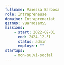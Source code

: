 ```yaml
---
fullname: Vanessa Barbosa
role: Intrapreneuse
domaine: Intraprenariat
github: VBarbosaMSS
missions:
    - start: 2022-02-01
      end: 2024-12-31
      status: admin
      employer: ""
startups:
    - mon-suivi-social
---
```

